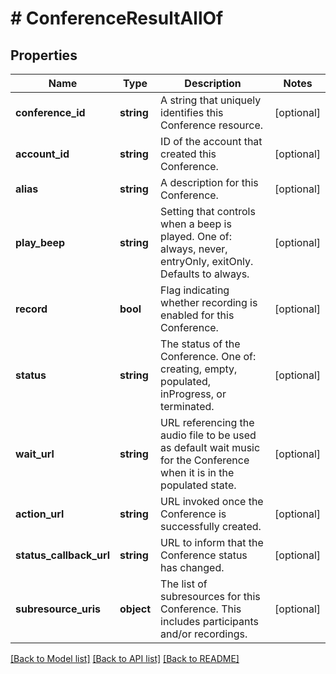 # # ConferenceResultAllOf

## Properties

Name | Type | Description | Notes
------------ | ------------- | ------------- | -------------
**conference_id** | **string** | A string that uniquely identifies this Conference resource. | [optional]
**account_id** | **string** | ID of the account that created this Conference. | [optional]
**alias** | **string** | A description for this Conference. | [optional]
**play_beep** | **string** | Setting that controls when a beep is played. One of: always, never, entryOnly, exitOnly. Defaults to always. | [optional]
**record** | **bool** | Flag indicating whether recording is enabled for this Conference. | [optional]
**status** | **string** | The status of the Conference. One of: creating, empty, populated, inProgress, or terminated. | [optional]
**wait_url** | **string** | URL referencing the audio file to be used as default wait music for the Conference when it is in the populated state. | [optional]
**action_url** | **string** | URL invoked once the Conference is successfully created. | [optional]
**status_callback_url** | **string** | URL to inform that the Conference status has changed. | [optional]
**subresource_uris** | **object** | The list of subresources for this Conference. This includes participants and/or recordings. | [optional]

[[Back to Model list]](../../README.md#models) [[Back to API list]](../../README.md#endpoints) [[Back to README]](../../README.md)

